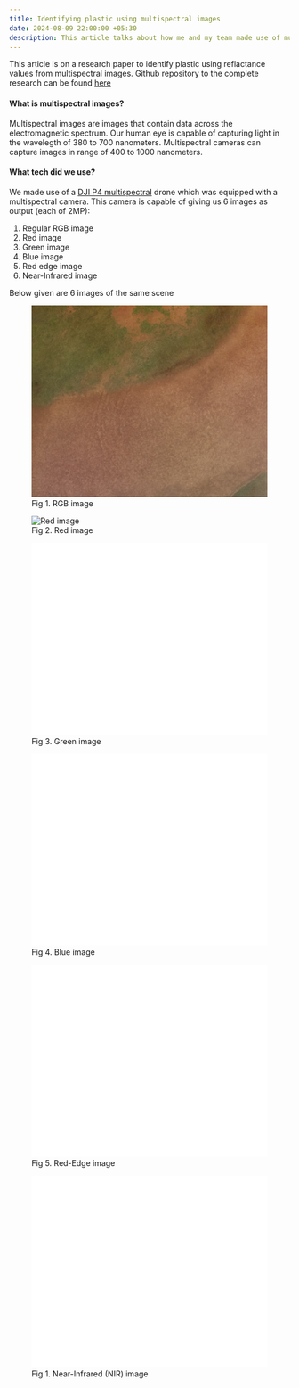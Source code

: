 ```yaml
---
title: Identifying plastic using multispectral images
date: 2024-08-09 22:00:00 +05:30
description: This article talks about how me and my team made use of multispectral drone cameras to effectively detect plastic.
---
```


This article is on a research paper to identify plastic using reflactance values from multispectral images. Github repository to the complete research can be found [here](https://github.com/Deceptrax123/Plastic-Detection-using-Reflectance-Images-of-Hyperspectral-Bands)

#### What is multispectral images? 

Multispectral images are images that contain data across the electromagnetic spectrum. Our human eye is capable of capturing light in the wavelegth of 380 to 700 nanometers. Multispectral cameras can capture images in range of 400 to 1000 nanometers. 

#### What tech did we use?

We made use of a [DJI P4 multispectral](https://www.dji.com/global/p4-multispectral) drone which was equipped with a multispectral camera. This camera is capable of giving us 6 images as output (each of 2MP):

1. Regular RGB image
2. Red image
3. Green image
4. Blue image
5. Red edge image
6. Near-Infrared image

Below given are 6 images of the same scene

<figure>
    <img src="/_posts/identify-plastic-using-multispectral-images/rgb.png" alt="RGB image">
    <figcaption>Fig 1. RGB image</figcaption>
</figure>
<figure>
    <img src="/identify-plastic-using-multispectral-images/r.png" alt="Red image">
    <figcaption>Fig 2. Red image</figcaption>
</figure>
<figure>
    <img src="./assets/g.png" alt="Green image">
    <figcaption>Fig 3. Green image</figcaption>
</figure>
<figure>
    <img src="./assets/b.png" alt="Blue image">
    <figcaption>Fig 4. Blue image</figcaption>
</figure>
<figure>
    <img src="./assets/red_edge.png" alt="Red-Edge image">
    <figcaption>Fig 5. Red-Edge image</figcaption>
</figure>
<figure>
    <img src="./assets/nir.png" alt="NIR image">
    <figcaption>Fig 1. Near-Infrared (NIR) image</figcaption>
</figure>